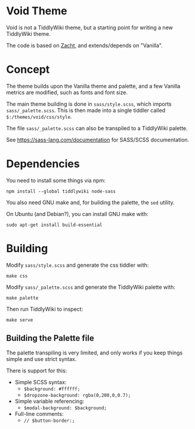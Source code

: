 # Void Theme

Void is not a TiddlyWiki theme, but a starting point for writing a new TiddlyWiki theme.

The code is based on [Zacht](https://github.com/OdinJorna/zacht-theme), and extends/depends on "Vanilla".

# Concept

The theme builds upon the Vanilla theme and palette, and a few Vanilla metrics are modified, such as fonts and font size.

The main theme building is done in `sass/style.scss`, which imports `sass/_palette.scss`. This is then made into a single tiddler called `$:/themes/void/css/style`.

The file `sass/_palette.scss` can also be transpiled to a TiddlyWiki palette.

See https://sass-lang.com/documentation for SASS/SCSS documentation.

# Dependencies

You need to install some things via npm:

    npm install --global tiddlywiki node-sass

You also need GNU make and, for building the palette, the `sed` utility.

On Ubuntu (and Debian?), you can install GNU make with:

    sudo apt-get install build-essential

# Building

Modify `sass/style.scss` and generate the css tiddler with:

    make css

Modify `sass/_palette.scss` and generate the TiddlyWiki palette with:

    make palette

Then run TiddlyWiki to inspect:

    make serve

## Building the Palette file

The palette transpiling is very limited, and only works if you keep things simple and use strict syntax.

There is support for this:

* Simple SCSS syntax:
  * `$background: #ffffff;`
  * `$dropzone-background: rgba(0,200,0,0.7);`
* Simple variable referencing:
  * `$modal-background: $background;`
* Full-line comments:
  * `// $button-border:;`
